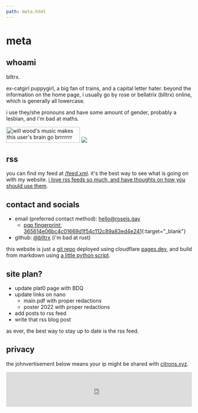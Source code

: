 ```yaml
---
path: meta.html
---
```

# meta 

## whoami
blltrx.

ex-catgirl puppygirl, a big fan of trains, and a capital letter hater. beyond the information on the home page, i usually go by rose or bellatrix (blltrx) online, which is generally all lowercase.

i use they/she pronouns and have some amount of gender, probably a lesbian, and i'm bad at maths.

<div class="buttonContainer">
  <img src=/assets/8831-willwood.png class="button" alt="will wood's music makes this user's brain go brrrrrrr" loading=lazy width=200 height=43>
  <a href="https://badge.les.bi"> <img src="https://badge.les.bi/88x31/trans/lesbi/heart-split/outset.svg" class="button" ></a>
</div>

## rss
you can find my feed at [/feed.xml](/feed.xml). it's the best way to see what is going on with my website. [i love rss feeds so much, and have thoughts on how you should use them](/blog/rss).

## contact and socials

- email (preferred contact method): [hello@roseis.gay](mailto:hello@roseis.gay)
    - [pgp fingerprint: 365614e06bc4c01669d1f54c112c89a83ed4e241](/assets/publickey.hello@roseis.gay-365614e06bc4c01669d1f54c112c89a83ed4e241.asc){:target="_blank"}
- github: [@blltrx](https://github.com/blltrx) (i'm bad at rust)

this website is just a [git repo](https://github.com/blltrx/sitemd) deployed using cloudflare [pages.dev](https://pages.cloudflare.com/), and build from markdown using [a little python script](https://github.com/blltrx/htmldown).

## site plan?

- update plat0 page with BDQ
- update links on nano
  - main.pdf with proper redactions
  - poster 2022 with proper redactions
- add posts to rss feed
- write that rss blog post

as ever, the best way to stay up to date is the rss feed.

## privacy

the johnvertisement below means your ip might be shared with [citrons.xyz](https://citrons.xyz).

<iframe src="https://john.citrons.xyz/embed?ref=roseis.gay" style="margin-left:auto;display:block;margin-right:auto;max-width:732px;width:100%;height:94px;border:none;" loading=lazy title="johnvertisement"></iframe>

